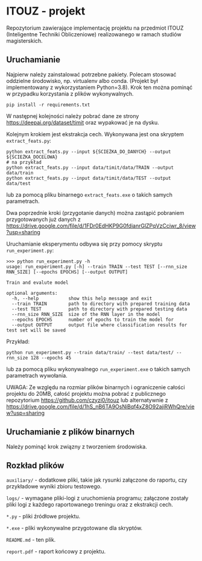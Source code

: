 # ITOUZ - projekt

Repozytorium zawierające implementację projektu na przedmiot ITOUZ (Inteligentne Techniki Obliczeniowe) realizowanego w ramach studiów magisterskich.

## Uruchamianie

Najpierw należy zainstalować potrzebne pakiety. Polecam stosować oddzielne środowisko, np. virtualenv albo conda. (Projekt był implementowany z wykorzystaniem Python=3.8). Krok ten można pominąć w przypadku korzystania z plików wykonywalnych.
```
pip install -r requirements.txt
```

W następnej kolejności należy pobrać dane ze strony https://deepai.org/dataset/timit oraz wypakować je na dysku.

Kolejnym krokiem jest ekstrakcja cech. Wykonywana jest ona skryptem `extract_feats.py`:
```
python extract_feats.py --input ${ŚCIEŻKA_DO_DANYCH} --output ${ŚCIEŻKA_DOCELOWA}
# na przykład
python extract_feats.py --input data/timit/data/TRAIN --output data/train
python extract_feats.py --input data/timit/data/TEST --output data/test
```
lub za pomocą pliku binarnego `extract_feats.exe` o takich samych parametrach.

Dwa poprzednie kroki (przygotanie danych) można zastąpić pobraniem przygotowanych już danych z https://drive.google.com/file/d/1FDr0EdHKP9G0fdianrGlZPqVzCciwr_8/view?usp=sharing

Uruchamianie eksperymentu odbywa się przy pomocy skryptu `run_experiment.py`:
```
>>> python run_experiment.py -h
usage: run_experiment.py [-h] --train TRAIN --test TEST [--rnn_size RNN_SIZE] [--epochs EPOCHS] [--output OUTPUT]

Train and evalute model

optional arguments:
  -h, --help           show this help message and exit
  --train TRAIN        path to directory with prepared training data
  --test TEST          path to directory with prepared testing data
  --rnn_size RNN_SIZE  size of the RNN layer in the model
  --epochs EPOCHS      number of epochs to train the model for
  --output OUTPUT      output file where classification results for test set will be saved
```
Przykład:
```
python run_experiment.py --train data/train/ --test data/test/ --rnn_size 128 --epochs 45
```
lub za pomocą pliku wykonywalnego `run_experiment.exe` o takich samych parametrach wywołania.

UWAGA: Ze względu na rozmiar plików binarnych i ograniczenie całości projektu do 20MB, całość projektu można pobrać z publicznego repozytorium https://github.com/czyzi0/itouz lub alternatywnie z https://drive.google.com/file/d/1hS_nB6TA9OsNiBqf4xZ8O92ajiRWhQre/view?usp=sharing

## Uruchamianie z plików binarnych

Należy pominąć krok związny z tworzeniem środowiska. 

## Rozkład plików

`auxiliary/` - dodatkowe pliki, takie jak rysunki załączone do raportu, czy przykładowe wyniki zbioru testowego.

`logs/` - wymagane pliki-logi z uruchomienia programu; załączone zostały pliki logi z każdego raportowanego treningu oraz z ekstrakcji cech.

`*.py` - pliki źródłowe projektu.

`*.exe` - pliki wykonywalne przygotowane dla skryptów.

`README.md` - ten plik.

`report.pdf` - raport końcowy z projektu.

